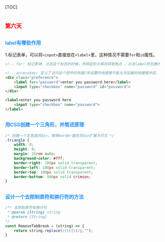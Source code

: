[TOC]

# <font color=red size=4 face="sans-serif">第六天</font>

## <font color=dodgerblue size=3 face="sans-serif">label有哪些作用</font>

1.标记表单，可以将`<input>`直接放在`<label>`里，这种情况不需要`for`和`id`属性。

``` HTML
<!-- for: 标记表单，点击这个标签的时候，所绑定的元素将获取焦点 ，点击label所包裹内容，自动指向for指定的id或name -->

<!-- accesskey: 定义了访问这个控件的热键(所设置的快捷键不能与浏览器的快捷键冲突，否则将优先激活浏览器的快捷键) -->
<div class="preference">
    <label for="password">enter you password here</label>
    <input type="checkbox" name="password" id="password">
</div>

<label>enter you password here
    <input type="checkbox" name="password">
</label>
```

## <font color=dodgerblue size=3 face="sans-serif">用CSS创建一个三角形，并简述原理</font>

``` CSS
/* 创建一个无宽高的div，使用border属性将div扩展为可见 */
.triangle {
    width: 0;
    height: 0;
    margin: 15rem auto;
    background-color: #fff;
    border-right: 100px solid transparent;
    border-left: 100px solid transparent;
    border-top: 100px solid transparent;
    border-bottom: 100px solid crimson;
}
```

## <font color=dodgerblue size=3 face="sans-serif">设计一个去除制表符和换行符的方法</font>

``` JavaScript
/** 去除制表符和换行符
 * @param {String} string
 * @return {String}
*/
const RemoveTabBreak = (string) => {
    return string.replace(/|\r|\t/g,"");  
}
```
